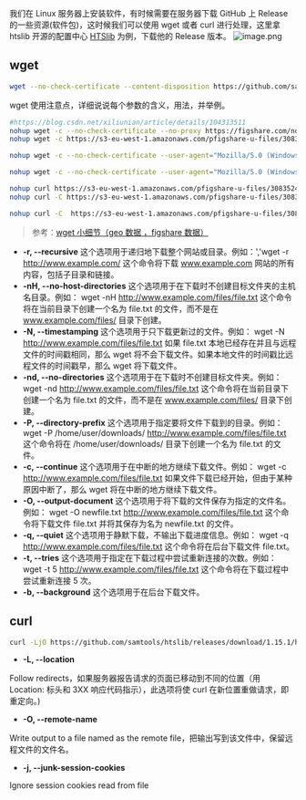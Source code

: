 我们在 Linux 服务器上安装软件，有时候需要在服务器下载 GitHub 上 Release 的一些资源(软件包)，这时候我们可以使用 wget 或者 curl 进行处理，这里拿 htslib 开源的配置中心 [HTSlib](https://github.com/samtools/htslib) 为例，下载他的 Release 版本。
![image.png](https://shub-1251708715.cos.ap-guangzhou.myqcloud.com/elog-docs-images/FrJ3Wgrjg32ZA0B7aW_OxPSi6Mdt.png)

## wget

```bash
wget --no-check-certificate --content-disposition https://github.com/samtools/htslib/releases/download/1.15.1/htslib-1.15.1.tar.bz2
```

wget 使用注意点，详细说说每个参数的含义，用法，并举例。

```bash
#https://blog.csdn.net/xiliunian/article/details/104313511
nohup wget -c --no-check-certificate --no-proxy https://figshare.com/ndownloader/files/30835246 &
nohup wget -c https://s3-eu-west-1.amazonaws.com/pfigshare-u-files/30835246/ILD_alldataset_population_noSCT.rds?X-Amz-Algorithm=AWS4-HMAC-SHA256&X-Amz-Credential=AKIAIYCQYOYV5JSSROOA/20230224/eu-west-1/s3/aws4_request&X-Amz-Date=20230224T170124Z&X-Amz-Expires=10&X-Amz-SignedHeaders=host&X-Amz-Signature=102fc7fe3c73fd86b3b7458a0585acd79611095e5cba52b2903044c2ba341c26 &

nohup wget -c --no-check-certificate --user-agent="Mozilla/5.0 (Windows NT 10.0; Win64; x64) AppleWebKit/537.36 (KHTML, like Gecko) Chrome/58.0.3029.110 Safari/537.3" https://figshare.com/ndownloader/files/30835246  &

nohup wget -c --no-check-certificate --user-agent="Mozilla/5.0 (Windows NT 10.0; Win64; x64) AppleWebKit/537.36 (KHTML, like Gecko) Chrome/58.0.3029.110 Safari/537.3" https://figshare.com/ndownloader/files/30836776  &

nohup curl https://s3-eu-west-1.amazonaws.com/pfigshare-u-files/30835246/ILD_alldataset_population_noSCT.rds?X-Amz-Algorithm=AWS4-HMAC-SHA256&X-Amz-Credential=AKIAIYCQYOYV5JSSROOA/20230224/eu-west-1/s3/aws4_request&X-Amz-Date=20230224T170124Z&X-Amz-Expires=10&X-Amz-SignedHeaders=host&X-Amz-Signature=102fc7fe3c73fd86b3b7458a0585acd79611095e5cba52b2903044c2ba341c26 &
nohup curl -C https://s3-eu-west-1.amazonaws.com/pfigshare-u-files/30835246/ILD_alldataset_population_noSCT.rds?X-Amz-Algorithm=AWS4-HMAC-SHA256&X-Amz-Credential=AKIAIYCQYOYV5JSSROOA/20230224/eu-west-1/s3/aws4_request&X-Amz-Date=20230224T170820Z&X-Amz-Expires=10&X-Amz-SignedHeaders=host&X-Amz-Signature=f786583613c9276e963a35e3bdc59c013c8a25b62755a122079467dac31498c8 &

nohup curl -C  https://s3-eu-west-1.amazonaws.com/pfigshare-u-files/30835246/ILD_alldataset_population_noSCT.rds?X-Amz-Algorithm=AWS4-HMAC-SHA256&X-Amz-Credential=AKIAIYCQYOYV5JSSROOA/20230224/eu-west-1/s3/aws4_request&X-Amz-Date=20230224T184948Z&X-Amz-Expires=10&X-Amz-SignedHeaders=host&X-Amz-Signature=642c27ba7ad0b2c062746bf4179deb8799236d3e694b184195120c937d4f7def &
```

> 参考：[wget 小细节（geo 数据 ，figshare 数据）](https://mp.weixin.qq.com/s/xehzFpcqvG860RZv-2Hndw)

- **-r, --recursive**
  这个选项用于递归地下载整个网站或目录。例如：','wget -r http://www.example.com/
  这个命令将下载 www.example.com 网站的所有内容，包括子目录和链接。
- **-nH, --no-host-directories**
  这个选项用于在下载时不创建目标文件夹的主机名目录。例如：
  wget -nH http://www.example.com/files/file.txt
  这个命令将在当前目录下创建一个名为 file.txt 的文件，而不是在 www.example.com/files/ 目录下创建。
- **-N, --timestamping**
  这个选项用于只下载更新过的文件。例如：
  wget -N http://www.example.com/files/file.txt
  如果 file.txt 本地已经存在并且与远程文件的时间戳相同，那么 wget 将不会下载文件。如果本地文件的时间戳比远程文件的时间戳早，那么 wget 将下载文件。
- **-nd, --no-directories**
  这个选项用于在下载时不创建目标文件夹。例如：
  wget -nd http://www.example.com/files/file.txt
  这个命令将在当前目录下创建一个名为 file.txt 的文件，而不是在 www.example.com/files/ 目录下创建。
- **-P, --directory-prefix**
  这个选项用于指定要将文件下载到的目录。例如：
  wget -P /home/user/downloads/ http://www.example.com/files/file.txt
  这个命令将在 /home/user/downloads/ 目录下创建一个名为 file.txt 的文件。
- **-c, --continue**
  这个选项用于在中断的地方继续下载文件。例如：
  wget -c http://www.example.com/files/file.txt
  如果文件下载已经开始，但由于某种原因中断了，那么 wget 将在中断的地方继续下载文件。
- **-O, --output-document**
  这个选项用于将下载的文件保存为指定的文件名。例如：
  wget -O newfile.txt http://www.example.com/files/file.txt
  这个命令将下载文件 file.txt 并将其保存为名为 newfile.txt 的文件。
- **-q, --quiet**
  这个选项用于静默下载，不输出下载进度信息。例如：
  wget -q http://www.example.com/files/file.txt
  这个命令将在后台下载文件 file.txt。
- **-t, --tries**
  这个选项用于指定在下载过程中尝试重新连接的次数。例如：
  wget -t 5 http://www.example.com/files/file.txt
  这个命令将在下载过程中尝试重新连接 5 次。
- **-b, --background**
  这个选项用于在后台下载文件。

## curl

```bash
curl -LjO https://github.com/samtools/htslib/releases/download/1.15.1/htslib-1.15.1.tar.bz2
```

- **-L, --location**

Follow redirects，如果服务器报告请求的页面已移动到不同的位置（用 Location: 标头和 3XX 响应代码指示），此选项将使 curl 在新位置重做请求，即重定向。)

- **-O, --remote-name**

Write output to a file named as the remote file，把输出写到该文件中，保留远程文件的文件名。

- **-j, --junk-session-cookies**

Ignore session cookies read from file

